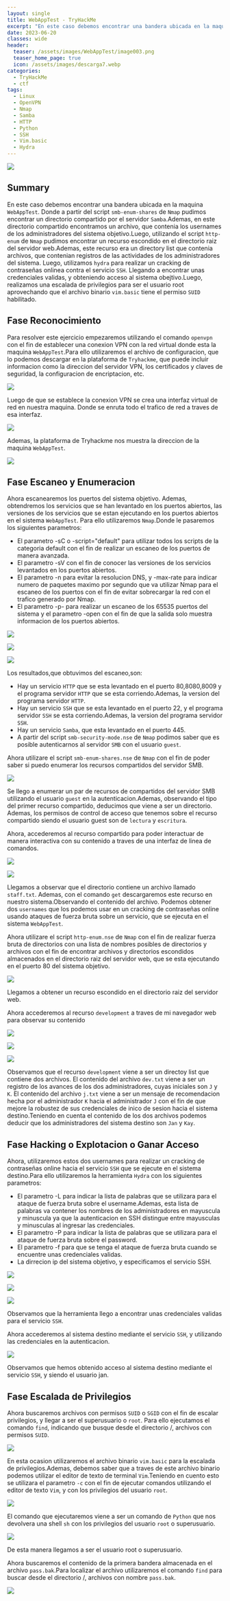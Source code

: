 ```yaml
---
layout: single
title: WebAppTest - TryHackMe
excerpt: "En este caso debemos encontrar una bandera ubicada en la maquina `WebAppTest`. Donde a partir del script `smb-enum-shares` de `Nmap` pudimos encontrar un directorio compartido por el servidor `Samba`.Ademas, en este directorio compartido encontramos un archivo, que contenia los usernames de los administradores del sistema objetivo.Luego, utilizando el script `http-enum` de `Nmap` pudimos encontrar un recurso escondido en el directorio raiz del servidor web.Ademas, este recurso era un directory list que contenia archivos, que contenian registros de las actividades de los administradores del sistema. Luego, utilizamos `hydra` para realizar un cracking de contraseñas onlinea contra el servicio `SSH`. Llegando a encontrar unas credenciales validas, y obteniendo acceso al sistema obejtivo.Luego, realizamos una escalada de privilegios para ser el usuario root aprovechando que el archivo binario `vim.basic` tiene el permiso `SUID` habilitado."
date: 2023-06-20
classes: wide
header:
  teaser: /assets/images/WebAppTest/image003.png
  teaser_home_page: true
  icon: /assets/images/descarga7.webp
categories:
  - TryHackMe
  - ctf
tags:
  - Linux  
  - OpenVPN
  - Nmap
  - Samba
  - HTTP
  - Python
  - SSH
  - Vim.basic
  - Hydra
---
```


![](/assets/images/WebAppTest/image001.png)

## Summary

En este caso debemos encontrar una bandera ubicada en la maquina `WebAppTest`. Donde a partir del script `smb-enum-shares` de `Nmap` pudimos encontrar un directorio compartido por el servidor `Samba`.Ademas, en este directorio compartido encontramos un archivo, que contenia los usernames de los administradores del sistema objetivo.Luego, utilizando el script `http-enum` de `Nmap` pudimos encontrar un recurso escondido en el directorio raiz del servidor web.Ademas, este recurso era un directory list que contenia archivos, que contenian registros de las actividades de los administradores del sistema. Luego, utilizamos `hydra` para realizar un cracking de contraseñas onlinea contra el servicio `SSH`. Llegando a encontrar unas credenciales validas, y obteniendo acceso al sistema obejtivo.Luego, realizamos una escalada de privilegios para ser el usuario root aprovechando que el archivo binario `vim.basic` tiene el permiso `SUID` habilitado.

## Fase Reconocimiento

Para resolver este ejercicio empezaremos utilizando el comando `openvpn` con el fin de establecer una conexion VPN con la red virtual donde esta la maquina `WebAppTest`.Para ello utilizaremos el archivo de configuracion, que lo podemos descargar en la plataforma de `Tryhackme`, que puede incluir informacion como la direccion del servidor VPN, los certificados y claves de seguridad, la configuracion de encriptacion, etc. 

![](/assets/images/WebAppTest/image005.png)

Luego de que se establece la conexion VPN se crea una interfaz virtual de red en nuestra maquina. Donde se enruta todo el trafico de red a traves de esa interfaz.

![](/assets/images/WebAppTest/image007.png)

Ademas, la plataforma de Tryhackme nos muestra la direccion de la maquina `WebAppTest`.

![](/assets/images/WebAppTest/image009.png)

## Fase Escaneo y Enumeracion

Ahora escanearemos los puertos del sistema objetivo. Ademas, obtendremos los servicios que se han levantado en los puertos abiertos, las versiones de los servicios que se estan ejecutando en los puertos abiertos en el sistema `WebAppTest`. Para ello utilizaremos `Nmap`.Donde le pasaremos los siguientes parametros:
- El parametro -sC o -script="default" para utilizar todos los scripts de la categoria default con el fin de realizar un escaneo de los puertos de manera avanzada.
- El parametro -sV con el fin de conocer las versiones de los servicios levantados en los puertos abiertos.
- El parametro -n para evitar la resolucion DNS, y -max-rate para indicar numero de paquetes maximo por segundo que va utilizar Nmap para el escaneo de los puertos con el fin de evitar sobrecargar la red con el trafico generado por Nmap.
- El parametro -p- para realizar un escaneo de los 65535 puertos del sistema y el parametro -open con el fin de que la salida solo muestra informacion de los puertos abiertos.

![](/assets/images/WebAppTest/image011.png)

![](/assets/images/WebAppTest/image013.png)

![](/assets/images/WebAppTest/image015.png)

Los resultados,que obtuvimos del escaneo,son:
- Hay un servicio `HTTP` que se esta levantado en el puerto 80,8080,8009 y el  programa servidor `HTTP` que se esta corriendo.Ademas, la version del programa servidor `HTTP`.
- Hay un servicio `SSH` que se esta levantado en el puerto 22, y el  programa servidor `SSH` se esta corriendo.Ademas, la version del programa servidor `SSH`.
- Hay un servicio `Samba`, que esta levantado en el puerto 445.
- A partir del script `smb-security-mode.nse` de `Nmap` podimos saber que es posible autenticarnos al servidor `SMB` con el usuario `guest`.  

Ahora utilizare el script `smb-enum-shares.nse` de `Nmap` con el fin de poder saber si puedo enumerar los recursos compartidos del servidor SMB.

![](/assets/images/WebAppTest/image017.png)

Se llego a enumerar un par de recursos de compartidos del servidor SMB utilizando el usuario `guest` en la autenticacion.Ademas, observando el tipo del primer recurso compartido, deducimos que viene a ser un directorio. Ademas, los permisos de control de acceso que tenemos sobre el recurso compartido siendo el usuario guest son de `lectura` y `escritura`. 

Ahora, accederemos al recurso compartido para poder interactuar de manera interactiva con su contenido a traves de una interfaz de linea de comandos. 

![](/assets/images/WebAppTest/image019.png)

![](/assets/images/WebAppTest/image021.png)

Llegamos a observar que el directorio contiene un archivo llamado `staff.txt`. Ademas, con el comando `get` descargaremos este recurso en nuestro sistema.Observando el contenido del archivo. Podemos obtener dos `usernames` que los podemos usar en un cracking de contraseñas online usando ataques de fuerza bruta sobre un servicio, que se ejecuta en el sistema `WebAppTest`.

Ahora utilizare el script `http-enum.nse` de `Nmap` con el fin de realizar fuerza bruta de directorios con una lista de nombres posibles de directorios y archivos con el fin de encontrar archivos y directorios escondidos almacenados en el directorio raiz del servidor web, que se esta ejecutando en el puerto 80 del sistema objetivo.

![](/assets/images/WebAppTest/image023.png)

Llegamos a obtener un recurso escondido en el directorio raiz del servidor web.

Ahora accederemos al recurso `development` a traves de mi navegador web para observar su contenido

![](/assets/images/WebAppTest/image025.png)

![](/assets/images/WebAppTest/image027.png)

![](/assets/images/WebAppTest/image029.png)

Observamos que el recurso `development` viene a ser un directoy list que contiene dos archivos. El contenido del archivo `dev.txt` viene a ser un registro de los avances de los dos administradores, cuyas iniciales son `J` y `K`. El contenido del archivo `j.txt` viene a ser un mensaje de recomendacion hecha por el administrador `K` hacia el administrador `J` con el fin de que mejore la robustez de sus credenciales de inico de sesion hacia el sistema destino.Teniendo en cuenta el contenido de los dos archivos podemos deducir que los administradores del sistema destino son `Jan` y `Kay`. 

## Fase Hacking o Explotacion o Ganar Acceso

Ahora, utilizaremos estos dos usernames para realizar un cracking de contraseñas online hacia el servicio `SSH` que se ejecute en el sistema destino.Para ello utilizaremos la herramienta `Hydra` con los siguientes parametros:
- El parametro -L para indicar la lista de palabras que se utilizara para el ataque de fuerza bruta sobre el username.Ademas, esta lista de palabras va contener los nombres de los administradores en mayuscula y minuscula ya que la autenticacion en SSH distingue entre mayusculas y minusculas al ingresar las credenciales.
- El parametro -P para indicar la lista de palabras que se utilizara para el ataque de fuerza bruta sobre el password.
- El parametro -f para que se tenga el ataque de fuerza bruta cuando se encuentre unas credenciales validas.
- La dirrecion ip del sistema objetivo, y especificamos el servicio SSH.

![](/assets/images/WebAppTest/image031.png)

![](/assets/images/WebAppTest/image033.png)

![](/assets/images/WebAppTest/image035.png)


Observamos que la herramienta llego a encontrar unas credenciales validas para el servicio `SSH`.

Ahora accederemos al sistema destino mediante el servicio `SSH`, y utilizando las credenciales en la autenticacion.

![](/assets/images/WebAppTest/image037.png)

Observamos que hemos obtenido acceso al sistema destino mediante el servicio `SSH`, y siendo el usuario jan.

## Fase Escalada de Privilegios

Ahora buscaremos archivos con permisos `SUID` o `SGID` con el fin de escalar privilegios, y llegar a ser el superusuario o `root`. Para ello ejecutamos el comando `find`, indicando que busque desde el directorio /, archivos con permisos `SUID`.

![](/assets/images/WebAppTest/image039.png)

En esta ocasion utilizaremos el archivo binario `vim.basic` para la escalada de privilegios.Ademas, debemos saber que a traves de este archivo binario podemos utilizar el editor de texto de terminal `Vim`.Teniendo en cuento esto se utilizara el parametro `-c` con el fin de ejecutar comandos utilizando el editor de texto `Vim`, y con los privilegios del usuario `root`. 

![](/assets/images/WebAppTest/image041.png)

El comando que ejecutaremos viene a ser un comando de `Python` que nos devolvera una shell `sh` con los privilegios del usuario `root` o superusuario.

![](/assets/images/WebAppTest/image043.png)

De esta manera llegamos a ser el usuario root o superusuario.

Ahora buscaremos el contenido de la primera bandera almacenada en el archivo `pass.bak`.Para localizar el archivo utilizaremos el comando `find` para buscar desde el directorio /, archivos con nombre `pass.bak`.

![](/assets/images/WebAppTest/image045.png)
























